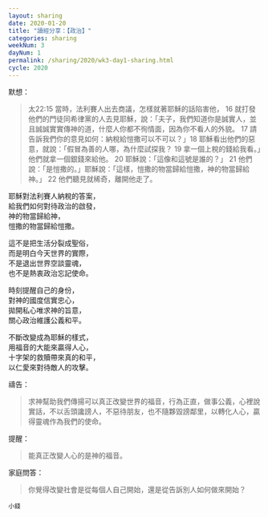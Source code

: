 ```yaml
---
layout: sharing
date: 2020-01-20
title: "讀經分享：【政治】"
categories: sharing
weekNum: 3
dayNum: 1
permalink: /sharing/2020/wk3-day1-sharing.html
cycle: 2020
---
```


默想：
>太22:15 當時，法利賽人出去商議，怎樣就著耶穌的話陷害他， 16 就打發他們的門徒同希律黨的人去見耶穌，說：「夫子，我們知道你是誠實人，並且誠誠實實傳神的道，什麼人你都不徇情面，因為你不看人的外貌。 17 請告訴我們你的意見如何：納稅給愷撒可以不可以？」18 耶穌看出他們的惡意，就說：「假冒為善的人哪，為什麼試探我？ 19 拿一個上稅的錢給我看。」他們就拿一個銀錢來給他。 20 耶穌說：「這像和這號是誰的？」 21 他們說：「是愷撒的。」耶穌說：「這樣，愷撒的物當歸給愷撒，神的物當歸給神。」 22 他們聽見就稀奇，離開他走了。  

耶穌對法利賽人納稅的答案，  
給我們如何對待政治的啟發，  
神的物當歸給神，  
愷撒的物當歸給愷撒。  

這不是把生活分裂成聖俗，  
而是明白今天世界的實際，  
不是退出世界空談靈魂，  
也不是熱衷政治忘記使命。  

時刻提醒自己的身份，  
對神的國度信實忠心，  
拋開私心唯求神的旨意，  
關心政治維護公義和平。  

不斷改變成為耶穌的樣式，  
用福音的大能來贏得人心，  
十字架的救贖帶來真的和平，  
以仁愛來對待敵人的攻擊。  

禱告：
>求神幫助我們傳揚可以真正改變世界的福音，行為正直，做事公義，心裡說實話，不以舌頭讒謗人，不惡待朋友，也不隨夥毀謗鄰里，以轉化人心，贏得靈魂作為我們的使命。  

提醒：
>能真正改變人心的是神的福音。  

家庭問答：
>你覺得改變社會是從每個人自己開始，還是從告訴別人如何做來開始？  

`小錢`  
